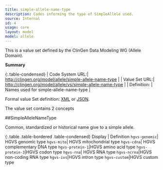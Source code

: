 ```yaml
---
title: simple-allele-name-type
description: Codes informing the type of SimpleAllele used.
source: Internal
id: 4
usage: core
layout: model
model: allele
---
```


This is a value set defined by the ClinGen Data Modeling WG (Allele Domain).

__Summary__

{:.table-condensed}
| Code System URL:| http://clingen.org/model/allele/simple-allele-name-type |
| Value Set URL:| http://clingen.org/model/allele/vs/simple-allele-name-type |
| Definition: | Names used for simple-allele-name-type |


Formal value Set definition: [XML]() or [JSON]().

The value set contains 2 concepts

##SimpleAlleleNameType

Common, standardized or historical name give to a simple allele.

{:.table .table-bordered .table-condensed}
Display | Definition
`hgvs-genomic`| HGVS genomic type
`hgvs-mito`| HGVS mitochondrial type
`hgvs-cdna`| HGVS complementary DNA type
`hgvs-protein-1`|HGVS amino acid type
`hgvs-protein-3`|HGVS codon type
`hgvs-rna`| HGVS RNA type
`hgvs-ncrna`|HGVS non-coding RNA type
`hgvs-ivs`|HGVS intron type
`hgvs-custom`|HGVS custom type

